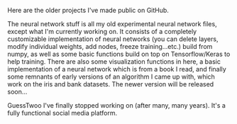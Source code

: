 Here are the older projects I've made public on GitHub.

The neural network stuff is all my old experimental neural network files, except what I'm currently working on. It consists of a completely customizable implementation of neural networks (you can delete layers, modify individual weights, add nodes, freeze training...etc.) build from numpy, as well as some basic functions build on top on Tensorflow/Keras to help training. There are also some visualization functions in here, a basic implementation of a neural network which is from a book I read, and finally some remnants of early versions of an algorithm I came up with, which work on the iris and bank datasets. The newer version will be released soon...

GuessTwoo I've finally stopped working on (after many, many years). It's a fully functional social media platform.